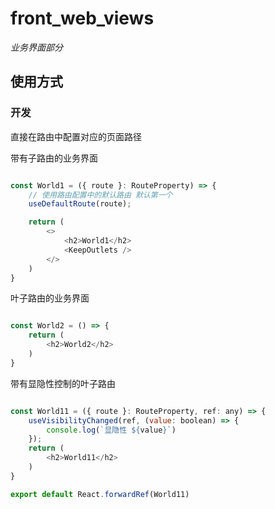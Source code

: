# front_web_views

_业务界面部分_

## 使用方式

### 开发

直接在路由中配置对应的页面路径

带有子路由的业务界面

```js

const World1 = ({ route }: RouteProperty) => {
    // 使用路由配置中的默认路由 默认第一个
    useDefaultRoute(route);

    return (
        <>
            <h2>World1</h2>
            <KeepOutlets />
        </>
    )
}

```

叶子路由的业务界面

```js

const World2 = () => {
    return (
        <h2>World2</h2>
    )
}

```

带有显隐性控制的叶子路由

```js

const World11 = ({ route }: RouteProperty, ref: any) => {
    useVisibilityChanged(ref, (value: boolean) => {
        console.log(`显隐性 ${value}`)
    });
    return (
        <h2>World11</h2>
    )
}

export default React.forwardRef(World11)

```

